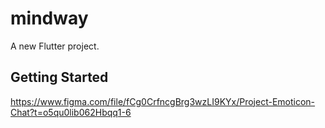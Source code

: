 # mindway

A new Flutter project.

## Getting Started



https://www.figma.com/file/fCg0CrfncgBrg3wzLI9KYx/Project-Emoticon-Chat?t=o5qu0lib062Hbqq1-6